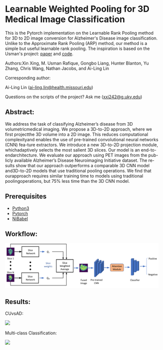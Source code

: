 # Learnable Weighted Pooling for 3D Medical Image Classification
This is the Pytorch implementation on the Learnable Rank Pooling method for 3D to 2D image conversion for Alzheimer's Disease image classification. 
Unlike to the Approximate Rank Pooling (ARP) method, our method is a simple but useful learnable rank pooling. The inspiration is based on the Usman's project: [paper](https://openaccess.thecvf.com/content_CVPRW_2019/papers/EarthVision/Rafique_Weakly_Supervised_Fusion_of_Multiple_Overhead_Images_CVPRW_2019_paper.pdf) and [code](https://github.com/mvrl/weakly-supervised-image-fusion). 

Authors:Xin Xing, M.  Usman  Rafique, Gongbo Liang, Hunter Blanton, Yu Zhang, Chris Wang, Nathan Jacobs, and Ai-Ling Lin

Corresponding author: 

Ai-Ling Lin (ai-ling.lin@health.missouri.edu)

Questions on the scripts of the project? Ask me (xxi242@g.uky.edu)

## Abstract:
We address the task of classifying Alzheimer’s disease from 3D volumetricmedical imaging.  We propose a 3D-to-2D approach, where we first projectthe  3D  volume  into  a  2D  image.   This  reduces  computational  complexityand enables the use of pre-trained convolutional neural networks (CNN) fea-ture  extractors.   We  introduce  a  new  3D-to-2D  projection  module,  whichadaptively  selects  the  most  salient  3D  slices.   Our  model  is  an  end-to-endarchitecture.   We  evaluate  our  approach  using  PET  images  from  the  pub-licly available Alzheimer’s Disease Neuroimaging Initiative dataset.  The re-sults show that our approach outperforms a comparable 3D CNN model and3D-to-2D models that use traditional pooling operations.  We find that ourapproach requires similar training time to models using traditional poolingoperations, but 75% less time than the 3D CNN model. 


## Prerequisites
* [Python3](https://www.python.org/)
* [Pytorch](https://pytorch.org/)
* [NiBabel](https://nipy.org/nibabel/)



## Workflow:
![](https://github.com/ailinglin22/LWP/blob/main/imgs/architecture.png)


## Results:
CUvsAD:

![](https://github.com/ailinglin22/LWP/tree/main/imgs/results_1.png)

Multi-class Classification:

![](https://github.com/ailinglin22/LWP/tree/main/imgs/Results_2.png)
